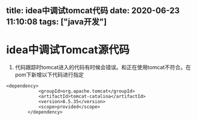 title: idea中调试tomcat代码
date: 2020-06-23 11:10:08
tags: ["java开发"]
---------
# idea中调试Tomcat源代码

1. 代码跟踪时tomcat进入的代码有时候会错误。和正在使用tomcat不符合。在pom下新增以下代码进行指定
```
<dependency>
			<groupId>org.apache.tomcat</groupId>
			<artifactId>tomcat-catalina</artifactId>
			<version>8.5.35</version>
			<scope>provided</scope>
		</dependency>
```